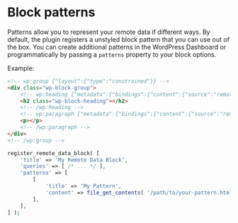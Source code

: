 # Block patterns

Patterns allow you to represent your remote data if different ways. By default, the plugin registers a unstyled block pattern that you can use out of the box. You can create additional patterns in the WordPress Dashboard or programmatically by passing a `patterns` property to your block options.

Example:

```html
<!-- wp:group {"layout":{"type":"constrained"}} -->
<div class="wp-block-group">
	<!-- wp:heading {"metadata":{"bindings":{"content":{"source":"remote-data/binding","args":{"field":"title"}}}}} -->
	<h2 class="wp-block-heading"></h2>
	<!-- /wp:heading -->
	<!-- wp:paragraph {"metadata":{"bindings":{"content":{"source":"remote-data/binding","args":{"field":"description"}}}}} -->
	<p></p>
	<!-- /wp:paragraph -->
</div>
<!-- /wp:group -->
```

```php
register_remote_data_block( [
	'title' => 'My Remote Data Block',
	'queries' => [ /* ... */ ],
	'patterns' => [
		[
			'title' => 'My Pattern',
			'content' => file_get_contents( '/path/to/your-pattern.html' ),
		],
	],
] );
```

